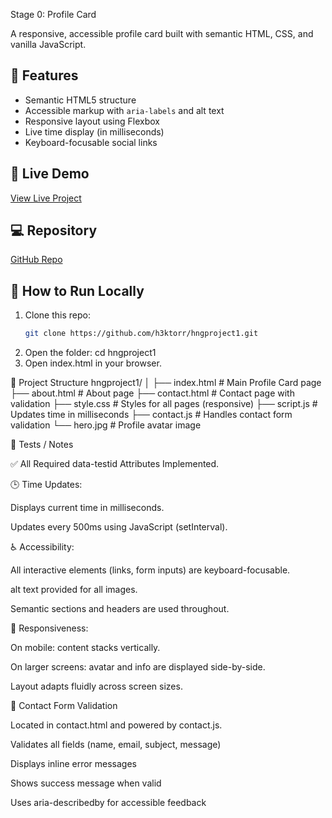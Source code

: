 Stage 0: Profile Card

A responsive, accessible profile card built with semantic HTML, CSS, and vanilla JavaScript.

## 🧠 Features

- Semantic HTML5 structure
- Accessible markup with `aria-labels` and alt text
- Responsive layout using Flexbox
- Live time display (in milliseconds)
- Keyboard-focusable social links

## 🚀 Live Demo

[View Live Project](https://h3ktorr.github.io/hngproject1/)

## 💻 Repository

[GitHub Repo](https://github.com/h3ktorr/hngproject1)

## 🧰 How to Run Locally

1. Clone this repo:
   ```bash
   git clone https://github.com/h3ktorr/hngproject1.git
   ```
2. Open the folder:
   cd hngproject1
3. Open index.html in your browser.

📁 Project Structure
hngproject1/
│
├── index.html # Main Profile Card page
├── about.html # About page
├── contact.html # Contact page with validation
├── style.css # Styles for all pages (responsive)
├── script.js # Updates time in milliseconds
├── contact.js # Handles contact form validation
└── hero.jpg # Profile avatar image

🧪 Tests / Notes

✅ All Required data-testid Attributes Implemented.

🕒 Time Updates:

Displays current time in milliseconds.

Updates every 500ms using JavaScript (setInterval).

♿ Accessibility:

All interactive elements (links, form inputs) are keyboard-focusable.

alt text provided for all images.

Semantic sections and headers are used throughout.

📱 Responsiveness:

On mobile: content stacks vertically.

On larger screens: avatar and info are displayed side-by-side.

Layout adapts fluidly across screen sizes.

🧩 Contact Form Validation

Located in contact.html and powered by contact.js.

Validates all fields (name, email, subject, message)

Displays inline error messages

Shows success message when valid

Uses aria-describedby for accessible feedback
